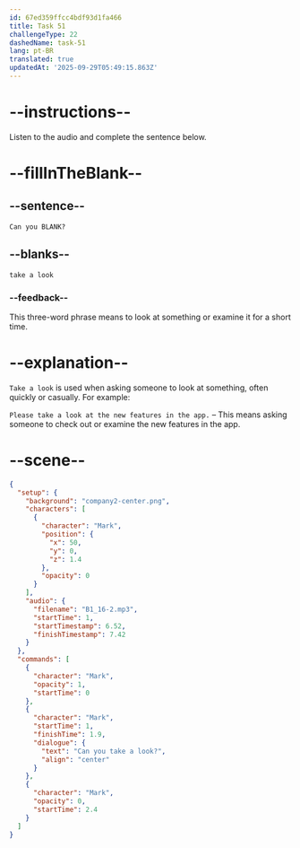 ```yaml
---
id: 67ed359ffcc4bdf93d1fa466
title: Task 51
challengeType: 22
dashedName: task-51
lang: pt-BR
translated: true
updatedAt: '2025-09-29T05:49:15.863Z'
---
```


<!-- (Audio) Mark: Can you take a look? -->

# --instructions--

Listen to the audio and complete the sentence below.

# --fillInTheBlank--

## --sentence--

`Can you BLANK?`

## --blanks--

`take a look`

### --feedback--

This three-word phrase means to look at something or examine it for a short time.

# --explanation--

`Take a look` is used when asking someone to look at something, often quickly or casually. For example:

`Please take a look at the new features in the app.` – This means asking someone to check out or examine the new features in the app.

# --scene--

```json
{
  "setup": {
    "background": "company2-center.png",
    "characters": [
      {
        "character": "Mark",
        "position": {
          "x": 50,
          "y": 0,
          "z": 1.4
        },
        "opacity": 0
      }
    ],
    "audio": {
      "filename": "B1_16-2.mp3",
      "startTime": 1,
      "startTimestamp": 6.52,
      "finishTimestamp": 7.42
    }
  },
  "commands": [
    {
      "character": "Mark",
      "opacity": 1,
      "startTime": 0
    },
    {
      "character": "Mark",
      "startTime": 1,
      "finishTime": 1.9,
      "dialogue": {
        "text": "Can you take a look?",
        "align": "center"
      }
    },
    {
      "character": "Mark",
      "opacity": 0,
      "startTime": 2.4
    }
  ]
}
```
